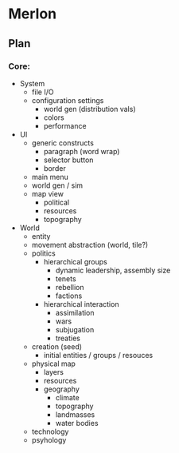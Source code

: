 # Merlon

## Plan

### Core:

- System
    - file I/O
    - configuration settings
        - world gen (distribution vals)
        - colors
        - performance
- UI
    - generic constructs
        - paragraph (word wrap)
        - selector button
        - border
    - main menu
    - world gen / sim
    - map view
        - political
        - resources
        - topography
- World
    - entity
    - movement abstraction (world, tile?)
    - politics
        - hierarchical groups
            - dynamic leadership, assembly size
            - tenets
            - rebellion
            - factions
        - hierarchical interaction
            - assimilation
            - wars
            - subjugation
            - treaties
    - creation (seed)
        - initial entities / groups / resouces
    - physical map
        - layers
        - resources
        - geography
            - climate
            - topography
            - landmasses
            - water bodies
    - technology
    - psyhology
